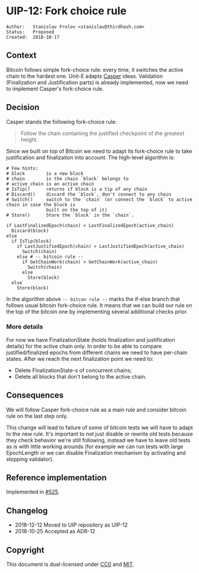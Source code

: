 # UIP-12: Fork choice rule

```
Author:   Stanislav Frolov <stanislav@thirdhash.com>
Status:   Proposed
Created:  2018-10-17
```

## Context

Bitcoin follows simple fork-choice rule: every time, it switches the active chain to the hardest one. Unit-E
adapts [Casper](https://arxiv.org/pdf/1710.09437.pdf) ideas. Validation (Finalization and Justification parts)
is already implemented, now we need to implement Casper's fork-choice rule.

## Decision

Casper stands the following fork-choice rule:

> Follow the chain containing the justified checkpoint of the greatest height.

Since we built on top of Bitcoin we need to adapt its fork-choice rule to take justification and finalization
into account. The high-level algorithm is:

```
# Few hints:
# block        is a new block
# chain        is the chain `block` belongs to
# active_chain is an active chain
# IsTip()      returns if block is a tip of any chain
# Discard()    discard the `block`, don't connect to any chain
# Switch()     switch to the `chain` (or connect the `block` to active chain in case the block is
               built on the top of it)
# Store()      Store the `block` in the `chain`.

if LastFinalizedEpoch(chain) < LastFinalizedEpoch(active_chain)
  Discard(block)
else
  if IsTip(block)
    if LastJustifiedEpoch(chain) > LastJustifiedEpoch(active_chain)
      Switch(chain)
    else # -- bitcoin rule --
      if GetChainWork(chain) > GetChainWork(active_chain)
        Switch(chain)
      else
        Store(block)
  else
    Store(block)
```

In the algorithm above `-- bitcon rule --` marks the if-else branch that follows usual bitcoin fork-choice
rule. It means that we can build our rule on the top of the bitcoin one by implementing several additional checks
prior.

### More details

For now we have FinalizationState (holds finalization and justification details) for the active chain only.
In order to be able to compare justified/finalized epochs from different chains we need to have per-chain
states. After we reach the next finalization point we need to:

* Delete FinalizationState-s of concurrent chains;
* Delete all blocks that don't belong to the active chain.

## Consequences

We will follow Casper fork-choice rule as a main rule and consider bitcoin rule on the last step only.

This change will lead to failure of some of bitcoin tests we will have to adapt to the new rule. It's
important to not just disable or rewrite old tests because they check behavior we're still following, instead
we have to leave old tests as is with little working arounds (for example we can run tests with large EpochLength
or we can disable Finalization mechanism by activating and stopping validator).

## Reference implementation

Implemented in [#525](https://github.com/dtr-org/unit-e/pull/525).

## Changelog

* 2018-12-12 Moved to UIP repository as UIP-12
* 2018-10-25 Accepted as ADR-12

## Copyright

This document is dual-licensed under
[CC0](https://creativecommons.org/publicdomain/zero/1.0/) and
[MIT](https://opensource.org/licenses/MIT).
